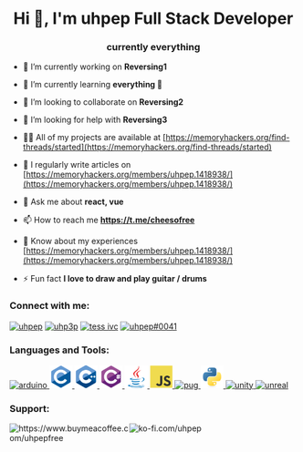 <h1 align="center">Hi 👋, I'm uhpep Full Stack Developer</h1>
<h3 align="center">currently everything</h3>

- 🔭 I’m currently working on **Reversing1**

- 🌱 I’m currently learning **everything 🤣**

- 👯 I’m looking to collaborate on **Reversing2**

- 🤝 I’m looking for help with **Reversing3**

- 👨‍💻 All of my projects are available at [https://memoryhackers.org/find-threads/started](https://memoryhackers.org/find-threads/started)

- 📝 I regularly write articles on [https://memoryhackers.org/members/uhpep.1418938/](https://memoryhackers.org/members/uhpep.1418938/)

- 💬 Ask me about **react, vue**

- 📫 How to reach me **https://t.me/cheesofree**

- 📄 Know about my experiences [https://memoryhackers.org/members/uhpep.1418938/](https://memoryhackers.org/members/uhpep.1418938/)

- ⚡ Fun fact **I love to draw and play guitar / drums**

<h3 align="left">Connect with me:</h3>
<p align="left">
<a href="https://dev.to/uhpep" target="blank"><img align="center" src="https://raw.githubusercontent.com/rahuldkjain/github-profile-readme-generator/master/src/images/icons/Social/devto.svg" alt="uhpep" height="30" width="40" /></a>
<a href="https://codesandbox.com/uhp3p" target="blank"><img align="center" src="https://raw.githubusercontent.com/rahuldkjain/github-profile-readme-generator/master/src/images/icons/Social/codesandbox.svg" alt="uhp3p" height="30" width="40" /></a>
<a href="https://www.youtube.com/c/tess ivc" target="blank"><img align="center" src="https://raw.githubusercontent.com/rahuldkjain/github-profile-readme-generator/master/src/images/icons/Social/youtube.svg" alt="tess ivc" height="30" width="40" /></a>
<a href="https://discord.gg/uhpep#0041" target="blank"><img align="center" src="https://raw.githubusercontent.com/rahuldkjain/github-profile-readme-generator/master/src/images/icons/Social/discord.svg" alt="uhpep#0041" height="30" width="40" /></a>
</p>

<h3 align="left">Languages and Tools:</h3>
<p align="left"> <a href="https://www.arduino.cc/" target="_blank" rel="noreferrer"> <img src="https://cdn.worldvectorlogo.com/logos/arduino-1.svg" alt="arduino" width="40" height="40"/> </a> <a href="https://www.cprogramming.com/" target="_blank" rel="noreferrer"> <img src="https://raw.githubusercontent.com/devicons/devicon/master/icons/c/c-original.svg" alt="c" width="40" height="40"/> </a> <a href="https://www.w3schools.com/cpp/" target="_blank" rel="noreferrer"> <img src="https://raw.githubusercontent.com/devicons/devicon/master/icons/cplusplus/cplusplus-original.svg" alt="cplusplus" width="40" height="40"/> </a> <a href="https://www.w3schools.com/cs/" target="_blank" rel="noreferrer"> <img src="https://raw.githubusercontent.com/devicons/devicon/master/icons/csharp/csharp-original.svg" alt="csharp" width="40" height="40"/> </a> <a href="https://www.java.com" target="_blank" rel="noreferrer"> <img src="https://raw.githubusercontent.com/devicons/devicon/master/icons/java/java-original.svg" alt="java" width="40" height="40"/> </a> <a href="https://developer.mozilla.org/en-US/docs/Web/JavaScript" target="_blank" rel="noreferrer"> <img src="https://raw.githubusercontent.com/devicons/devicon/master/icons/javascript/javascript-original.svg" alt="javascript" width="40" height="40"/> </a> <a href="https://pugjs.org" target="_blank" rel="noreferrer"> <img src="https://cdn.worldvectorlogo.com/logos/pug.svg" alt="pug" width="40" height="40"/> </a> <a href="https://www.python.org" target="_blank" rel="noreferrer"> <img src="https://raw.githubusercontent.com/devicons/devicon/master/icons/python/python-original.svg" alt="python" width="40" height="40"/> </a> <a href="https://unity.com/" target="_blank" rel="noreferrer"> <img src="https://www.vectorlogo.zone/logos/unity3d/unity3d-icon.svg" alt="unity" width="40" height="40"/> </a> <a href="https://unrealengine.com/" target="_blank" rel="noreferrer"> <img src="https://raw.githubusercontent.com/kenangundogan/fontisto/036b7eca71aab1bef8e6a0518f7329f13ed62f6b/icons/svg/brand/unreal-engine.svg" alt="unreal" width="40" height="40"/> </a> </p>

<h3 align="left">Support:</h3>
<p><a href="https://www.buymeacoffee.com/https://www.buymeacoffee.com/uhpepfree"> <img align="left" src="https://cdn.buymeacoffee.com/buttons/v2/default-yellow.png" height="50" width="210" alt="https://www.buymeacoffee.com/uhpepfree" /></a><a href="https://ko-fi.com/ko-fi.com/uhpep"> <img align="left" src="https://cdn.ko-fi.com/cdn/kofi3.png?v=3" height="50" width="210" alt="ko-fi.com/uhpep" /></a></p><br><br>
